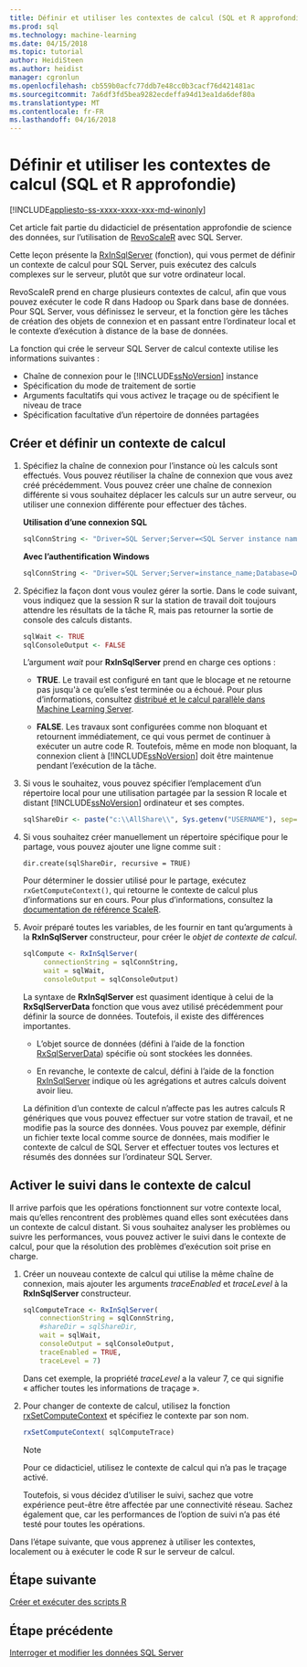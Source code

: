 ```yaml
---
title: Définir et utiliser les contextes de calcul (SQL et R approfondie) | Documents Microsoft
ms.prod: sql
ms.technology: machine-learning
ms.date: 04/15/2018
ms.topic: tutorial
author: HeidiSteen
ms.author: heidist
manager: cgronlun
ms.openlocfilehash: cb559b0acfc77ddb7e48cc0b3cacf76d421481ac
ms.sourcegitcommit: 7a6df3fd5bea9282ecdeffa94d13ea1da6def80a
ms.translationtype: MT
ms.contentlocale: fr-FR
ms.lasthandoff: 04/16/2018
---
```

# <a name="define-and-use-compute-contexts-sql-and-r-deep-dive"></a>Définir et utiliser les contextes de calcul (SQL et R approfondie)
[!INCLUDE[appliesto-ss-xxxx-xxxx-xxx-md-winonly](../../includes/appliesto-ss-xxxx-xxxx-xxx-md-winonly.md)]

Cet article fait partie du didacticiel de présentation approfondie de science des données, sur l’utilisation de [RevoScaleR](https://docs.microsoft.com/machine-learning-server/r-reference/revoscaler/revoscaler) avec SQL Server.

Cette leçon présente la [RxInSqlServer](https://docs.microsoft.com/machine-learning-server/r-reference/revoscaler/rxinsqlserver) (fonction), qui vous permet de définir un contexte de calcul pour SQL Server, puis exécutez des calculs complexes sur le serveur, plutôt que sur votre ordinateur local. 

RevoScaleR prend en charge plusieurs contextes de calcul, afin que vous pouvez exécuter le code R dans Hadoop ou Spark dans base de données. Pour SQL Server, vous définissez le serveur, et la fonction gère les tâches de création des objets de connexion et en passant entre l’ordinateur local et le contexte d’exécution à distance de la base de données.

La fonction qui crée le serveur SQL Server de calcul contexte utilise les informations suivantes :

- Chaîne de connexion pour le [!INCLUDE[ssNoVersion](../../includes/ssnoversion-md.md)] instance
- Spécification du mode de traitement de sortie
- Arguments facultatifs qui vous activez le traçage ou de spécifient le niveau de trace
- Spécification facultative d’un répertoire de données partagées

## <a name="create-and-set-a-compute-context"></a>Créer et définir un contexte de calcul

1. Spécifiez la chaîne de connexion pour l’instance où les calculs sont effectués.  Vous pouvez réutiliser la chaîne de connexion que vous avez créé précédemment. Vous pouvez créer une chaîne de connexion différente si vous souhaitez déplacer les calculs sur un autre serveur, ou utiliser une connexion différente pour effectuer des tâches.

    **Utilisation d’une connexion SQL**

      ```R
      sqlConnString <- "Driver=SQL Server;Server=<SQL Server instance name>; Database=<database name>;Uid=<SQL user name>;Pwd=<password>"
      ```

    **Avec l’authentification Windows**

      ```R
      sqlConnString <- "Driver=SQL Server;Server=instance_name;Database=DeepDive;Trusted_Connection=True"
      ```
2. Spécifiez la façon dont vous voulez gérer la sortie. Dans le code suivant, vous indiquez que la session R sur la station de travail doit toujours attendre les résultats de la tâche R, mais pas retourner la sortie de console des calculs distants.
  
    ```R
    sqlWait <- TRUE
    sqlConsoleOutput <- FALSE
    ```
  
    L’argument *wait* pour **RxInSqlServer** prend en charge ces options :
  
    -   **TRUE**. Le travail est configuré en tant que le blocage et ne retourne pas jusqu'à ce qu’elle s’est terminée ou a échoué.  Pour plus d’informations, consultez [distribué et le calcul parallèle dans Machine Learning Server](https://docs.microsoft.com/machine-learning-server/r/how-to-revoscaler-distributed-computing).
  
    -   **FALSE**. Les travaux sont configurées comme non bloquant et retournent immédiatement, ce qui vous permet de continuer à exécuter un autre code R. Toutefois, même en mode non bloquant, la connexion client à [!INCLUDE[ssNoVersion](../../includes/ssnoversion-md.md)] doit être maintenue pendant l’exécution de la tâche.

3. Si vous le souhaitez, vous pouvez spécifier l’emplacement d’un répertoire local pour une utilisation partagée par la session R locale et distant [!INCLUDE[ssNoVersion](../../includes/ssnoversion-md.md)] ordinateur et ses comptes.

    ```R
    sqlShareDir <- paste("c:\\AllShare\\", Sys.getenv("USERNAME"), sep="")
    ```
    
4. Si vous souhaitez créer manuellement un répertoire spécifique pour le partage, vous pouvez ajouter une ligne comme suit :

    ```
    dir.create(sqlShareDir, recursive = TRUE)
    ```

    Pour déterminer le dossier utilisé pour le partage, exécutez `rxGetComputeContext()`, qui retourne le contexte de calcul plus d’informations sur en cours. Pour plus d’informations, consultez la [documentation de référence ScaleR](https://docs.microsoft.com/machine-learning-server/r-reference/revoscaler/).

4. Avoir préparé toutes les variables, de les fournir en tant qu’arguments à la **RxInSqlServer** constructeur, pour créer le *objet de contexte de calcul*.

    ```R
    sqlCompute <- RxInSqlServer(  
         connectionString = sqlConnString,
         wait = sqlWait,
         consoleOutput = sqlConsoleOutput)
    ```
    
    La syntaxe de **RxInSqlServer** est quasiment identique à celui de la **RxSqlServerData** fonction que vous avez utilisé précédemment pour définir la source de données. Toutefois, il existe des différences importantes.
      
    - L’objet source de données (défini à l’aide de la fonction [RxSqlServerData](https://docs.microsoft.com/machine-learning-server/r-reference/revoscaler/rxsqlserverdata)) spécifie où sont stockées les données.
    
    - En revanche, le contexte de calcul, défini à l’aide de la fonction [RxInSqlServer](https://docs.microsoft.com/machine-learning-server/r-reference/revoscaler/rxinsqlserver) indique où les agrégations et autres calculs doivent avoir lieu.
    
    La définition d’un contexte de calcul n’affecte pas les autres calculs R génériques que vous pouvez effectuer sur votre station de travail, et ne modifie pas la source des données. Vous pouvez par exemple, définir un fichier texte local comme source de données, mais modifier le contexte de calcul de SQL Server et effectuer toutes vos lectures et résumés des données sur l’ordinateur SQL Server.

## <a name="enable-tracing-on-the-compute-context"></a>Activer le suivi dans le contexte de calcul

Il arrive parfois que les opérations fonctionnent sur votre contexte local, mais qu’elles rencontrent des problèmes quand elles sont exécutées dans un contexte de calcul distant. Si vous souhaitez analyser les problèmes ou suivre les performances, vous pouvez activer le suivi dans le contexte de calcul, pour que la résolution des problèmes d’exécution soit prise en charge.

1. Créer un nouveau contexte de calcul qui utilise la même chaîne de connexion, mais ajouter les arguments *traceEnabled* et *traceLevel* à la **RxInSqlServer** constructeur.

    ```R
    sqlComputeTrace <- RxInSqlServer(
        connectionString = sqlConnString,
        #shareDir = sqlShareDir,
        wait = sqlWait,
        consoleOutput = sqlConsoleOutput,
        traceEnabled = TRUE,
        traceLevel = 7)
    ```
  
    Dans cet exemple, la propriété *traceLevel* a la valeur 7, ce qui signifie « afficher toutes les informations de traçage ».

2. Pour changer de contexte de calcul, utilisez la fonction [rxSetComputeContext](https://docs.microsoft.com/machine-learning-server/r-reference/revoscaler/rxsetcomputecontext) et spécifiez le contexte par son nom.

    ```R
    rxSetComputeContext( sqlComputeTrace)
    ```

    > [!NOTE]
    > 
    > Pour ce didacticiel, utilisez le contexte de calcul qui n’a pas le traçage activé. 
    > 
    > Toutefois, si vous décidez d’utiliser le suivi, sachez que votre expérience peut-être être affectée par une connectivité réseau. Sachez également que, car les performances de l’option de suivi n’a pas été testé pour toutes les opérations.

Dans l’étape suivante, que vous apprenez à utiliser les contextes, localement ou à exécuter le code R sur le serveur de calcul.

## <a name="next-step"></a>Étape suivante

[Créer et exécuter des scripts R](../../advanced-analytics/tutorials/deepdive-create-and-run-r-scripts.md)

## <a name="previous-step"></a>Étape précédente

[Interroger et modifier les données SQL Server](../../advanced-analytics/tutorials/deepdive-query-and-modify-the-sql-server-data.md)
